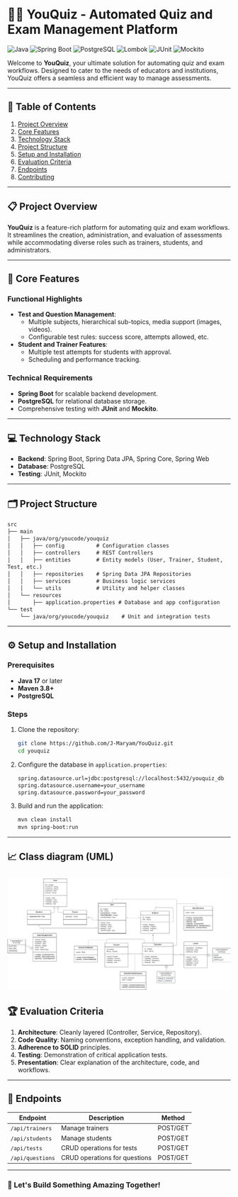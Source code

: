 
# 🧑‍💻 YouQuiz - Automated Quiz and Exam Management Platform
![Java](https://img.shields.io/badge/Java-ED8B00?style=for-the-badge&logo=java&logoColor=white) ![Spring Boot](https://img.shields.io/badge/Spring_Boot-6DB33F?style=for-the-badge&logo=spring&logoColor=white) ![PostgreSQL](https://img.shields.io/badge/PostgreSQL-316192?style=for-the-badge&logo=postgresql&logoColor=white) ![Lombok](https://img.shields.io/badge/Lombok-CA4245?style=for-the-badge&logo=lombok&logoColor=white) ![JUnit](https://img.shields.io/badge/JUnit-25A162?style=for-the-badge&logo=junit5&logoColor=white) ![Mockito](https://img.shields.io/badge/Mockito-7CFC00?style=for-the-badge&logo=mockito&logoColor=white)


Welcome to **YouQuiz**, your ultimate solution for automating quiz and exam workflows. Designed to cater to the needs of educators and institutions, YouQuiz offers a seamless and efficient way to manage assessments.

---

## 📑 Table of Contents

1. [Project Overview](#-project-overview)
2. [Core Features](#-core-features)
3. [Technology Stack](#-technology-stack)
4. [Project Structure](#-project-structure)
5. [Setup and Installation](#-setup-and-installation)
7. [Evaluation Criteria](#-evaluation-criteria)
8. [Endpoints](#-endpoints)
9. [Contributing](#-contributing)

---

## 📋 Project Overview

**YouQuiz** is a feature-rich platform for automating quiz and exam workflows. It streamlines the creation, administration, and evaluation of assessments while accommodating diverse roles such as trainers, students, and administrators.

---

## 🌟 Core Features

### Functional Highlights
- **Test and Question Management**:
    - Multiple subjects, hierarchical sub-topics, media support (images, videos).
    - Configurable test rules: success score, attempts allowed, etc.
- **Student and Trainer Features**:
    - Multiple test attempts for students with approval.
    - Scheduling and performance tracking.

### Technical Requirements
- **Spring Boot** for scalable backend development.
- **PostgreSQL** for relational database storage.
- Comprehensive testing with **JUnit** and **Mockito**.

---

## 💻 Technology Stack

- **Backend**: Spring Boot, Spring Data JPA, Spring Core, Spring Web
- **Database**: PostgreSQL
- **Testing**: JUnit, Mockito

---

## 🗂️ Project Structure

```plaintext
src
├── main
│   ├── java/org/youcode/youquiz
│   │   ├── config          # Configuration classes
│   │   ├── controllers     # REST Controllers
│   │   ├── entities        # Entity models (User, Trainer, Student, Test, etc.)
│   │   ├── repositories    # Spring Data JPA Repositories
│   │   ├── services        # Business logic services
│   │   └── utils           # Utility and helper classes
│   └── resources
│       ├── application.properties # Database and app configuration
└── test
    └── java/org/youcode/youquiz    # Unit and integration tests
```

---

## ⚙️ Setup and Installation

### Prerequisites
- **Java 17** or later
- **Maven 3.8+**
- **PostgreSQL**

### Steps
1. Clone the repository:
   ```bash
   git clone https://github.com/J-Maryam/YouQuiz.git
   cd youquiz
   ```
2. Configure the database in `application.properties`:
   ```properties
   spring.datasource.url=jdbc:postgresql://localhost:5432/youquiz_db
   spring.datasource.username=your_username
   spring.datasource.password=your_password
   ```
3. Build and run the application:
   ```bash
   mvn clean install
   mvn spring-boot:run
   ```

---

## 📈 Class diagram (UML)

![img_2.png](img_2.png)
---

## 🏆 Evaluation Criteria

1. **Architecture**: Cleanly layered (Controller, Service, Repository).
2. **Code Quality**: Naming conventions, exception handling, and validation.
3. **Adherence to SOLID** principles.
4. **Testing**: Demonstration of critical application tests.
5. **Presentation**: Clear explanation of the architecture, code, and workflows.

---

## 🔗 Endpoints

| **Endpoint**               | **Description**                         | **Method** |
|----------------------------|-----------------------------------------|------------|
| `/api/trainers`            | Manage trainers                        | POST/GET   |
| `/api/students`            | Manage students                        | POST/GET   |
| `/api/tests`               | CRUD operations for tests              | POST/GET   |
| `/api/questions`           | CRUD operations for questions          | POST/GET   |

---

### 🎉 Let's Build Something Amazing Together!
